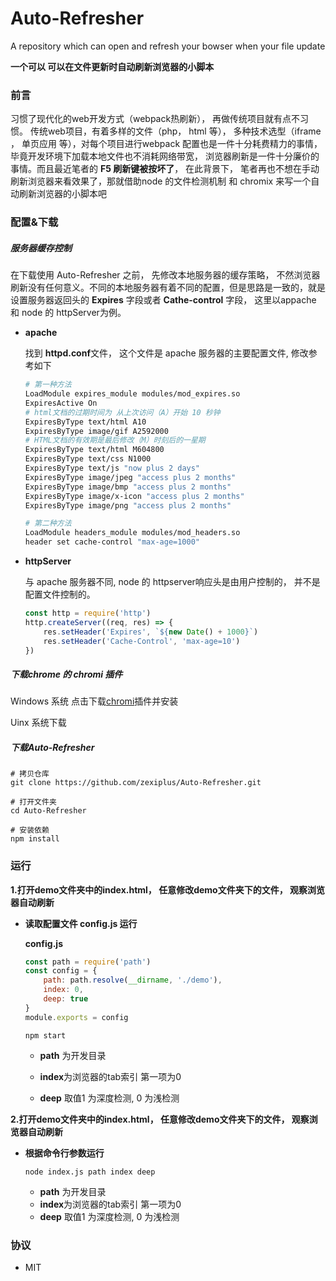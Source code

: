 # Auto-Refresher
A repository which can open and refresh your bowser when your file update

**一个可以 可以在文件更新时自动刷新浏览器的小脚本**



### 前言

习惯了现代化的web开发方式（webpack热刷新）， 再做传统项目就有点不习惯。 传统web项目，有着多样的文件（php， html 等）， 多种技术选型（iframe ， 单页应用 等），对每个项目进行webpack 配置也是一件十分耗费精力的事情， 毕竟开发环境下加载本地文件也不消耗网络带宽， 浏览器刷新是一件十分廉价的事情。而且最近笔者的 **F5 刷新键被按坏了**， 在此背景下， 笔者再也不想在手动刷新浏览器来看效果了，那就借助node 的文件检测机制 和 chromix 来写一个自动刷新浏览器的小脚本吧 



### 配置&下载



##### 服务器缓存控制

在下载使用 Auto-Refresher 之前， 先修改本地服务器的缓存策略， 不然浏览器刷新没有任何意义。不同的本地服务器有着不同的配置，但是思路是一致的，就是设置服务器返回头的 **Expires** 字段或者 **Cathe-control** 字段，  这里以appache 和 node 的 httpServer为例。

* **apache**

  找到 **httpd.conf**文件， 这个文件是 apache 服务器的主要配置文件, 修改参考如下

  ```bash
  # 第一种方法
  LoadModule expires_module modules/mod_expires.so
  ExpiresActive On
  # html文档的过期时间为 从上次访问（A）开始 10 秒钟
  ExpiresByType text/html A10
  ExpiresByType image/gif A2592000
  # HTML文档的有效期是最后修改（M）时刻后的一星期
  ExpiresByType text/html M604800
  ExpiresByType text/css N1000
  ExpiresByType text/js "now plus 2 days"
  ExpiresByType image/jpeg "access plus 2 months"
  ExpiresByType image/bmp "access plus 2 months"
  ExpiresByType image/x-icon "access plus 2 months"
  ExpiresByType image/png "access plus 2 months"
  
  # 第二种方法
  LoadModule headers_module modules/mod_headers.so
  header set cache-control "max-age=1000"
  ```

* **httpServer**

  与 apache 服务器不同, node 的 httpserver响应头是由用户控制的， 并不是配置文件控制的。

  ```js
  const http = require('http')
  http.createServer((req, res) => {
      res.setHeader('Expires', `${new Date() + 1000}`)
      res.setHeader('Cache-Control', 'max-age=10')
  })
  ```



##### 下载chrome 的 chromi 插件

Windows 系统 点击下载[chromi](https://chrome.google.com/webstore/detail/chromi/eeaebnaemaijhbdpnmfbdboenoomadbo)插件并安装

Uinx 系统下载 



##### 下载Auto-Refresher

```shell
# 拷贝仓库
git clone https://github.com/zexiplus/Auto-Refresher.git

# 打开文件夹
cd Auto-Refresher

# 安装依赖
npm install
```



### 运行

**1.打开demo文件夹中的index.html， 任意修改demo文件夹下的文件， 观察浏览器自动刷新**

* **读取配置文件 config.js 运行**



  **config.js** 

  ```js
  const path = require('path')
  const config = {
      path: path.resolve(__dirname, './demo'),
      index: 0,
      deep: true
  }
  module.exports = config
  ```

  ```shell
  npm start
  ```

  - **path** 为开发目录

  - **index**为浏览器的tab索引 第一项为0

  - **deep** 取值1 为深度检测, 0 为浅检测


**2.打开demo文件夹中的index.html， 任意修改demo文件夹下的文件， 观察浏览器自动刷新**

* **根据命令行参数运行**

  ```shell
  node index.js path index deep
  ```

  * **path** 为开发目录
  * **index**为浏览器的tab索引 第一项为0
  * **deep** 取值1 为深度检测, 0 为浅检测

### 协议 

* MIT